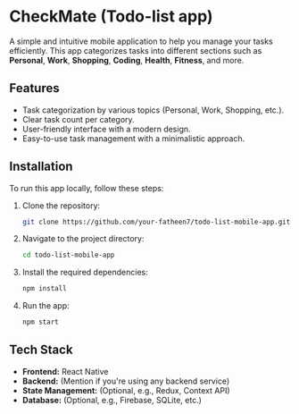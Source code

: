 # CheckMate (Todo-list app)

A simple and intuitive mobile application to help you manage your tasks efficiently. This app categorizes tasks into different sections such as **Personal**, **Work**, **Shopping**, **Coding**, **Health**, **Fitness**, and more.

## Features

- Task categorization by various topics (Personal, Work, Shopping, etc.).
- Clear task count per category.
- User-friendly interface with a modern design.
- Easy-to-use task management with a minimalistic approach.

## Installation

To run this app locally, follow these steps:

1. Clone the repository:
    ```bash
    git clone https://github.com/your-fatheen7/todo-list-mobile-app.git
    ```
2. Navigate to the project directory:
    ```bash
    cd todo-list-mobile-app
    ```
3. Install the required dependencies:
    ```bash
    npm install
    ```
4. Run the app:
    ```bash
    npm start
    ```

## Tech Stack

- **Frontend:** React Native
- **Backend:** (Mention if you're using any backend service)
- **State Management:** (Optional, e.g., Redux, Context API)
- **Database:** (Optional, e.g., Firebase, SQLite, etc.)


